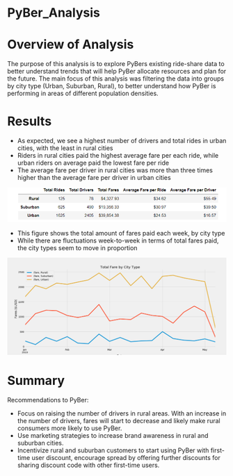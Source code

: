 # PyBer_Analysis

# Overview of Analysis
The purpose of this analysis is to explore PyBers existing ride-share data to better understand trends that will help PyBer allocate resources and plan for the future. The main focus of this analysis was filtering the data into groups by city type (Urban, Suburban, Rural), to better understand how PyBer is performing in areas of different population densities. 



# Results 

- As expected, we see a highest number of drivers and total rides in urban cities, with the least in rural cities
- Riders in rural cities paid the highest average fare per each ride, while urban riders on average paid the lowest fare per ride
- The average fare per driver in rural cities was more than three times higher than the average fare per driver in urban cities

![pyber_summary_df](pyber_summary_df.PNG)





- This figure shows the total amount of fares paid each week, by city type
- While there are fluctuations week-to-week in terms of total fares paid, the city types seem to move in proportion

![weekly_fare_summary](weekly_fare_summary.png)

# Summary 

Recommendations to PyBer:
- Focus on raising the number of drivers in rural areas. With an increase in the number of drivers, fares will start to decrease and likely make rural consumers more likely to use PyBer.
- Use marketing strategies to increase brand awareness in rural and suburban cities.
- Incentivize rural and suburban customers to start using PyBer with first-time user discount, encourage spread by offering further discounts for sharing discount code with other first-time users. 
